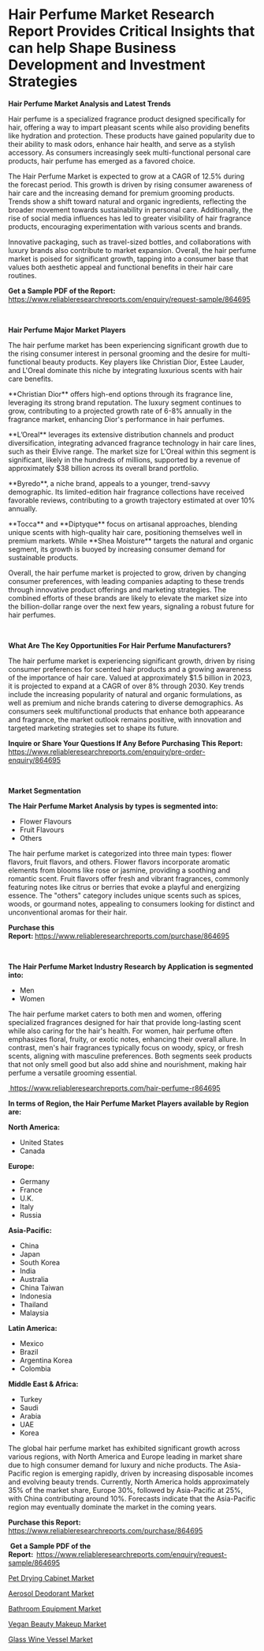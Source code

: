 <p><h1>Hair Perfume Market Research Report Provides Critical Insights that can help Shape Business Development and Investment Strategies</h1></p><p><strong>Hair Perfume Market Analysis and Latest Trends</strong></p>
<p><p>Hair perfume is a specialized fragrance product designed specifically for hair, offering a way to impart pleasant scents while also providing benefits like hydration and protection. These products have gained popularity due to their ability to mask odors, enhance hair health, and serve as a stylish accessory. As consumers increasingly seek multi-functional personal care products, hair perfume has emerged as a favored choice.</p><p>The Hair Perfume Market is expected to grow at a CAGR of 12.5% during the forecast period. This growth is driven by rising consumer awareness of hair care and the increasing demand for premium grooming products. Trends show a shift toward natural and organic ingredients, reflecting the broader movement towards sustainability in personal care. Additionally, the rise of social media influences has led to greater visibility of hair fragrance products, encouraging experimentation with various scents and brands.</p><p>Innovative packaging, such as travel-sized bottles, and collaborations with luxury brands also contribute to market expansion. Overall, the hair perfume market is poised for significant growth, tapping into a consumer base that values both aesthetic appeal and functional benefits in their hair care routines.</p></p>
<p><strong>Get a Sample PDF of the Report:&nbsp;</strong> <a href="https://www.reliableresearchreports.com/enquiry/request-sample/864695?utm_campaign=13&utm_medium=2&utm_source=Github&utm_content=ia&utm_term=07022025&utm_id=hair-perfume">https://www.reliableresearchreports.com/enquiry/request-sample/864695</a></p>
<p>&nbsp;</p>
<p><strong>Hair Perfume Major Market Players</strong></p>
<p><p>The hair perfume market has been experiencing significant growth due to the rising consumer interest in personal grooming and the desire for multi-functional beauty products. Key players like Christian Dior, Estee Lauder, and L'Oreal dominate this niche by integrating luxurious scents with hair care benefits. </p><p>**Christian Dior** offers high-end options through its fragrance line, leveraging its strong brand reputation. The luxury segment continues to grow, contributing to a projected growth rate of 6-8% annually in the fragrance market, enhancing Dior's performance in hair perfumes.</p><p>**L’Oreal** leverages its extensive distribution channels and product diversification, integrating advanced fragrance technology in hair care lines, such as their Elvive range. The market size for L'Oreal within this segment is significant, likely in the hundreds of millions, supported by a revenue of approximately $38 billion across its overall brand portfolio.</p><p>**Byredo**, a niche brand, appeals to a younger, trend-savvy demographic. Its limited-edition hair fragrance collections have received favorable reviews, contributing to a growth trajectory estimated at over 10% annually. </p><p>**Tocca** and **Diptyque** focus on artisanal approaches, blending unique scents with high-quality hair care, positioning themselves well in premium markets. While **Shea Moisture** targets the natural and organic segment, its growth is buoyed by increasing consumer demand for sustainable products.</p><p>Overall, the hair perfume market is projected to grow, driven by changing consumer preferences, with leading companies adapting to these trends through innovative product offerings and marketing strategies. The combined efforts of these brands are likely to elevate the market size into the billion-dollar range over the next few years, signaling a robust future for hair perfumes.</p></p>
<p>&nbsp;</p>
<p><strong>What Are The Key Opportunities For Hair Perfume Manufacturers?</strong></p>
<p><p>The hair perfume market is experiencing significant growth, driven by rising consumer preferences for scented hair products and a growing awareness of the importance of hair care. Valued at approximately $1.5 billion in 2023, it is projected to expand at a CAGR of over 8% through 2030. Key trends include the increasing popularity of natural and organic formulations, as well as premium and niche brands catering to diverse demographics. As consumers seek multifunctional products that enhance both appearance and fragrance, the market outlook remains positive, with innovation and targeted marketing strategies set to shape its future.</p></p>
<p><strong>Inquire or Share Your Questions If Any Before Purchasing This Report:</strong> <a href="https://www.reliableresearchreports.com/enquiry/pre-order-enquiry/864695?utm_campaign=13&utm_medium=2&utm_source=Github&utm_content=ia&utm_term=07022025&utm_id=hair-perfume">https://www.reliableresearchreports.com/enquiry/pre-order-enquiry/864695</a></p>
<p>&nbsp;</p>
<p><strong>Market Segmentation</strong></p>
<p><strong>The Hair Perfume Market Analysis by types is segmented into:</strong></p>
<p><ul><li>Flower Flavours</li><li>Fruit Flavours</li><li>Others</li></ul></p>
<p><p>The hair perfume market is categorized into three main types: flower flavors, fruit flavors, and others. Flower flavors incorporate aromatic elements from blooms like rose or jasmine, providing a soothing and romantic scent. Fruit flavors offer fresh and vibrant fragrances, commonly featuring notes like citrus or berries that evoke a playful and energizing essence. The "others" category includes unique scents such as spices, woods, or gourmand notes, appealing to consumers looking for distinct and unconventional aromas for their hair.</p></p>
<p><strong>Purchase this Report:&nbsp;</strong><a href="https://www.reliableresearchreports.com/purchase/864695?utm_campaign=13&utm_medium=2&utm_source=Github&utm_content=ia&utm_term=07022025&utm_id=hair-perfume">https://www.reliableresearchreports.com/purchase/864695</a></p>
<p>&nbsp;</p>
<p><strong>The Hair Perfume Market Industry Research by Application is segmented into:</strong></p>
<p><ul><li>Men</li><li>Women</li></ul></p>
<p><p>The hair perfume market caters to both men and women, offering specialized fragrances designed for hair that provide long-lasting scent while also caring for the hair's health. For women, hair perfume often emphasizes floral, fruity, or exotic notes, enhancing their overall allure. In contrast, men's hair fragrances typically focus on woody, spicy, or fresh scents, aligning with masculine preferences. Both segments seek products that not only smell good but also add shine and nourishment, making hair perfume a versatile grooming essential.</p></p>
<p><a href="https://www.reliableresearchreports.com/hair-perfume-r864695?utm_campaign=13&utm_medium=2&utm_source=Github&utm_content=ia&utm_term=07022025&utm_id=hair-perfume">&nbsp;https://www.reliableresearchreports.com/hair-perfume-r864695</a></p>
<p><strong>In terms of Region, the Hair Perfume Market Players available by Region are:</strong></p>
<p>
    <p> <strong> North America: </strong>
        <ul>
            <li>United States</li>
            <li>Canada</li>
        </ul>
        </p> 
    <p> <strong> Europe: </strong>
        <ul>
            <li>Germany</li>
            <li>France</li>
            <li>U.K.</li>
            <li>Italy</li>
            <li>Russia</li>
        </ul>
        </p> 
    <p> <strong> Asia-Pacific: </strong>
        <ul>
            <li>China</li>
            <li>Japan</li>
            <li>South Korea</li>
            <li>India</li>
            <li>Australia</li>
            <li>China Taiwan</li>
            <li>Indonesia</li>
            <li>Thailand</li>
            <li>Malaysia</li>
        </ul>
        </p> 
    <p> <strong> Latin America: </strong>
        <ul>
            <li>Mexico</li>
            <li>Brazil</li>
            <li>Argentina Korea</li>
            <li>Colombia</li>
        </ul>
        </p> 
    <p> <strong> Middle East & Africa: </strong>
        <ul>
            <li>Turkey</li>
            <li>Saudi</li>
            <li>Arabia</li>
            <li>UAE</li>
            <li>Korea</li>
        </ul>
    </p>
    </p>
<p><p>The global hair perfume market has exhibited significant growth across various regions, with North America and Europe leading in market share due to high consumer demand for luxury and niche products. The Asia-Pacific region is emerging rapidly, driven by increasing disposable incomes and evolving beauty trends. Currently, North America holds approximately 35% of the market share, Europe 30%, followed by Asia-Pacific at 25%, with China contributing around 10%. Forecasts indicate that the Asia-Pacific region may eventually dominate the market in the coming years.</p></p>
<p><strong>Purchase this Report: </strong><a href="https://www.reliableresearchreports.com/purchase/864695?utm_campaign=13&utm_medium=2&utm_source=Github&utm_content=ia&utm_term=07022025&utm_id=hair-perfume">https://www.reliableresearchreports.com/purchase/864695</a></p>
<p>&nbsp;<strong>Get a Sample PDF of the Report:&nbsp;&nbsp;</strong><a href="https://www.reliableresearchreports.com/enquiry/request-sample/864695?utm_campaign=13&utm_medium=2&utm_source=Github&utm_content=ia&utm_term=07022025&utm_id=hair-perfume">https://www.reliableresearchreports.com/enquiry/request-sample/864695</a></p>
<p><strong></strong></p>
<p><p><a href="https://github.com/abantolemox08/Market-Research-Report-List-1/blob/main/pet-drying-cabinet-market.md?utm_campaign=13&utm_medium=2&utm_source=Github&utm_content=ia&utm_term=07022025&utm_id=hair-perfume">Pet Drying Cabinet Market</a></p><p><a href="https://github.com/njockebogris/Market-Research-Report-List-1/blob/main/aerosol-deodorant-market.md?utm_campaign=13&utm_medium=2&utm_source=Github&utm_content=ia&utm_term=07022025&utm_id=hair-perfume">Aerosol Deodorant Market</a></p><p><a href="https://github.com/raffadongraffadong/Market-Research-Report-List-1/blob/main/bathroom-equipment-market.md?utm_campaign=13&utm_medium=2&utm_source=Github&utm_content=ia&utm_term=07022025&utm_id=hair-perfume">Bathroom Equipment Market</a></p><p><a href="https://github.com/ahmalaloanne/Market-Research-Report-List-1/blob/main/vegan-beauty-makeup-market.md?utm_campaign=13&utm_medium=2&utm_source=Github&utm_content=ia&utm_term=07022025&utm_id=hair-perfume">Vegan Beauty Makeup Market</a></p><p><a href="https://github.com/peddicehle/Market-Research-Report-List-1/blob/main/glass-wine-vessel-market.md?utm_campaign=13&utm_medium=2&utm_source=Github&utm_content=ia&utm_term=07022025&utm_id=hair-perfume">Glass Wine Vessel Market</a></p></p>